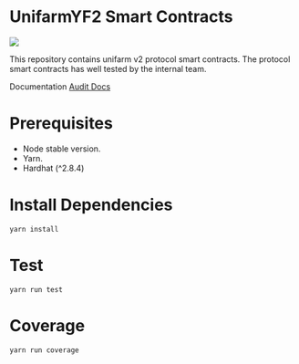 # UnifarmYF2 Smart Contracts

![](https://cdn.publish0x.com/prod/fs/cachedimages/2695856289-56b9bd1a0e2dc06ce6526865f2f36d3ab1087e1ef30f2d6c76946215111b39a1.png)

This repository contains unifarm v2 protocol smart contracts. The protocol smart contracts has well tested by the internal team.

Documentation [Audit Docs](https://www.notion.so/unifarm/Yield-Farming-V2-Smart-Contracts-341678a16c9649c295720fa5b8e0a377)

# Prerequisites

- Node stable version.
- Yarn.
- Hardhat (^2.8.4)

# Install Dependencies

```
yarn install
```

# Test

```
yarn run test
```

# Coverage

```
yarn run coverage
```
